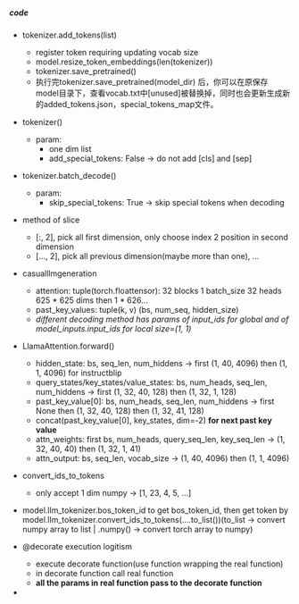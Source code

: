 ##### code
- tokenizer.add_tokens(list)
    - register token requiring updating vocab size
    - model.resize_token_embeddings(len(tokenizer))
    - tokenizer.save_pretrained()
    - 执行完tokenizer.save_pretrained(model_dir) 后，你可以在原保存model目录下，查看vocab.txt中[unused]被替换掉，同时也会更新生成新的added_tokens.json，special_tokens_map文件。

- tokenizer()
    - param:
        - one dim list
        - add_special_tokens: False -> do not add [cls] and [sep]
        
- tokenizer.batch_decode()
    - param:
        - skip_special_tokens: True -> skip special tokens when decoding

- method of slice
    - [:, 2], pick all first dimension, only choose index 2 position in second dimension
    - [..., 2], pick all previous dimension(maybe more than one), ...

- casualllmgeneration
    - attention: tuple(torch.floattensor): 32 blocks 1 batch_size 32 heads 625 * 625 dims then 1 * 626...
    - past_key_values: tuple(k, v) (bs, num_seq, hidden_size)
    - *different decoding method has params of input_ids for global and of model_inputs.input_ids for local size=(1, 1)*

- LlamaAttention.forward()
    - hidden_state: bs, seq_len, num_hiddens -> first (1, 40, 4096) then (1, 1, 4096) for instructblip
    - query_states/key_states/value_states: bs, num_heads, seq_len, num_hiddens -> first (1, 32, 40, 128) then (1, 32, 1, 128)
    - past_key_value[0]: bs, num_heads, seq_len, num_hiddens -> first None then (1, 32, 40, 128) then (1, 32, 41, 128)
    - concat(past_key_value[0], key_states, dim=-2) **for next past key value**
    - attn_weights: first bs, num_heads, query_seq_len, key_seq_len -> (1, 32, 40, 40) then (1, 32, 1, 41)
    - attn_output: bs, seq_len, vocab_size -> (1, 40, 4096) then (1, 1, 4096)

- convert_ids_to_tokens
    - only accept 1 dim numpy -> [1, 23, 4, 5, ...]

- model.llm_tokenizer.bos_token_id to get bos_token_id, then get token by model.llm_tokenizer.convert_ids_to_tokens(....to_list())(to_list -> convert numpy array to list | .numpy() -> convert torch array to numpy)

- @decorate execution logitism
    - execute decorate function(use function wrapping the real function)
    - in decorate function call real function
    - **all the params in real function pass to the decorate function**

- 